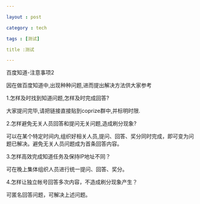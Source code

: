 ```yaml
---

layout : post

category : tech

tags : [测试]

title :测试

---
```


百度知道-注意事项2


因在做百度知道中,出现种种问题,进而提出解决方法供大家参考

 

1.怎样及时找到知道问题,怎样及时完成回答?

 

   大家提问完毕,请把链接直接贴到coprize群中,并标明时限.

 

2.怎样避免无关人员回答和提问无关问题,造成刷分现象?

 

   可以在某个特定时间内,组织好相关人员,提问、回答、奖分同时完成，即可变为问题已解决。避免无关人员问题成为首条回答内容。

 

3.怎样高效完成知道任务及保持IP地址不同？

 

   可在晚上集体组织人员进行统一提问、回答、奖分。

 

4.怎样让独立帐号回答多次内容，不造成刷分现象产生？

 

   可匿名回答问题，可解决上述问题。




